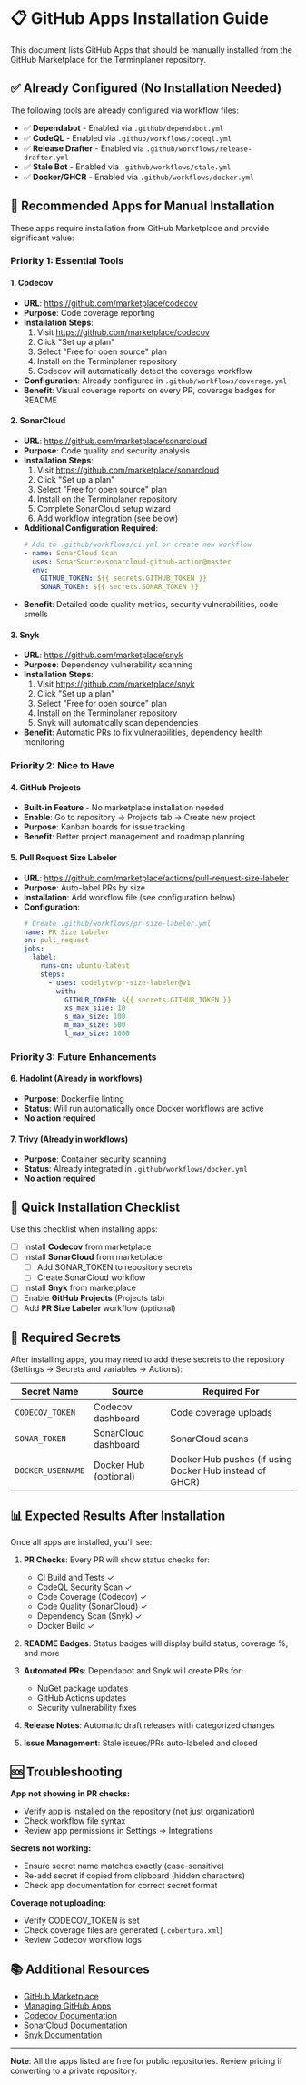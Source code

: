 # 📋 GitHub Apps Installation Guide

This document lists GitHub Apps that should be manually installed from the GitHub Marketplace for the Terminplaner repository.

## ✅ Already Configured (No Installation Needed)

The following tools are already configured via workflow files:

- ✅ **Dependabot** - Enabled via `.github/dependabot.yml`
- ✅ **CodeQL** - Enabled via `.github/workflows/codeql.yml`
- ✅ **Release Drafter** - Enabled via `.github/workflows/release-drafter.yml`
- ✅ **Stale Bot** - Enabled via `.github/workflows/stale.yml`
- ✅ **Docker/GHCR** - Enabled via `.github/workflows/docker.yml`

## 🔧 Recommended Apps for Manual Installation

These apps require installation from GitHub Marketplace and provide significant value:

### Priority 1: Essential Tools

#### 1. **Codecov**
- **URL**: https://github.com/marketplace/codecov
- **Purpose**: Code coverage reporting
- **Installation Steps**:
  1. Visit https://github.com/marketplace/codecov
  2. Click "Set up a plan"
  3. Select "Free for open source" plan
  4. Install on the Terminplaner repository
  5. Codecov will automatically detect the coverage workflow
- **Configuration**: Already configured in `.github/workflows/coverage.yml`
- **Benefit**: Visual coverage reports on every PR, coverage badges for README

#### 2. **SonarCloud**
- **URL**: https://github.com/marketplace/sonarcloud
- **Purpose**: Code quality and security analysis
- **Installation Steps**:
  1. Visit https://github.com/marketplace/sonarcloud
  2. Click "Set up a plan"
  3. Select "Free for open source" plan
  4. Install on the Terminplaner repository
  5. Complete SonarCloud setup wizard
  6. Add workflow integration (see below)
- **Additional Configuration Required**:
  ```yaml
  # Add to .github/workflows/ci.yml or create new workflow
  - name: SonarCloud Scan
    uses: SonarSource/sonarcloud-github-action@master
    env:
      GITHUB_TOKEN: ${{ secrets.GITHUB_TOKEN }}
      SONAR_TOKEN: ${{ secrets.SONAR_TOKEN }}
  ```
- **Benefit**: Detailed code quality metrics, security vulnerabilities, code smells

#### 3. **Snyk**
- **URL**: https://github.com/marketplace/snyk
- **Purpose**: Dependency vulnerability scanning
- **Installation Steps**:
  1. Visit https://github.com/marketplace/snyk
  2. Click "Set up a plan"
  3. Select "Free for open source" plan
  4. Install on the Terminplaner repository
  5. Snyk will automatically scan dependencies
- **Benefit**: Automatic PRs to fix vulnerabilities, dependency health monitoring

### Priority 2: Nice to Have

#### 4. **GitHub Projects**
- **Built-in Feature** - No marketplace installation needed
- **Enable**: Go to repository → Projects tab → Create new project
- **Purpose**: Kanban boards for issue tracking
- **Benefit**: Better project management and roadmap planning

#### 5. **Pull Request Size Labeler**
- **URL**: https://github.com/marketplace/actions/pull-request-size-labeler
- **Purpose**: Auto-label PRs by size
- **Installation**: Add workflow file (see configuration below)
- **Configuration**:
  ```yaml
  # Create .github/workflows/pr-size-labeler.yml
  name: PR Size Labeler
  on: pull_request
  jobs:
    label:
      runs-on: ubuntu-latest
      steps:
        - uses: codelytv/pr-size-labeler@v1
          with:
            GITHUB_TOKEN: ${{ secrets.GITHUB_TOKEN }}
            xs_max_size: 10
            s_max_size: 100
            m_max_size: 500
            l_max_size: 1000
  ```

### Priority 3: Future Enhancements

#### 6. **Hadolint** (Already in workflows)
- **Purpose**: Dockerfile linting
- **Status**: Will run automatically once Docker workflows are active
- **No action required**

#### 7. **Trivy** (Already in workflows)
- **Purpose**: Container security scanning
- **Status**: Already integrated in `.github/workflows/docker.yml`
- **No action required**

## 🚀 Quick Installation Checklist

Use this checklist when installing apps:

- [ ] Install **Codecov** from marketplace
- [ ] Install **SonarCloud** from marketplace
  - [ ] Add SONAR_TOKEN to repository secrets
  - [ ] Create SonarCloud workflow
- [ ] Install **Snyk** from marketplace
- [ ] Enable **GitHub Projects** (Projects tab)
- [ ] Add **PR Size Labeler** workflow (optional)

## 🔑 Required Secrets

After installing apps, you may need to add these secrets to the repository (Settings → Secrets and variables → Actions):

| Secret Name | Source | Required For |
|-------------|--------|--------------|
| `CODECOV_TOKEN` | Codecov dashboard | Code coverage uploads |
| `SONAR_TOKEN` | SonarCloud dashboard | SonarCloud scans |
| `DOCKER_USERNAME` | Docker Hub (optional) | Docker Hub pushes (if using Docker Hub instead of GHCR) |

## 📊 Expected Results After Installation

Once all apps are installed, you'll see:

1. **PR Checks**: Every PR will show status checks for:
   - CI Build and Tests ✓
   - CodeQL Security Scan ✓
   - Code Coverage (Codecov) ✓
   - Code Quality (SonarCloud) ✓
   - Dependency Scan (Snyk) ✓
   - Docker Build ✓

2. **README Badges**: Status badges will display build status, coverage %, and more

3. **Automated PRs**: Dependabot and Snyk will create PRs for:
   - NuGet package updates
   - GitHub Actions updates
   - Security vulnerability fixes

4. **Release Notes**: Automatic draft releases with categorized changes

5. **Issue Management**: Stale issues/PRs auto-labeled and closed

## 🆘 Troubleshooting

**App not showing in PR checks:**
- Verify app is installed on the repository (not just organization)
- Check workflow file syntax
- Review app permissions in Settings → Integrations

**Secrets not working:**
- Ensure secret name matches exactly (case-sensitive)
- Re-add secret if copied from clipboard (hidden characters)
- Check app documentation for correct secret format

**Coverage not uploading:**
- Verify CODECOV_TOKEN is set
- Check coverage files are generated (`.cobertura.xml`)
- Review Codecov workflow logs

## 📚 Additional Resources

- [GitHub Marketplace](https://github.com/marketplace)
- [Managing GitHub Apps](https://docs.github.com/en/developers/apps/managing-github-apps)
- [Codecov Documentation](https://docs.codecov.com/docs)
- [SonarCloud Documentation](https://docs.sonarcloud.io/)
- [Snyk Documentation](https://docs.snyk.io/)

---

**Note**: All the apps listed are free for public repositories. Review pricing if converting to a private repository.
